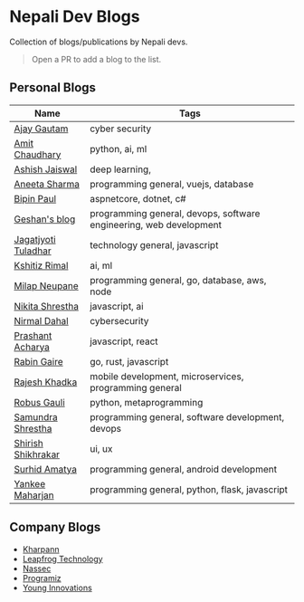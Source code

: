 # Nepali Dev Blogs
Collection of blogs/publications by Nepali devs.

> Open a PR to add a blog to the list.

## Personal Blogs

Name | Tags
------------ | -------------
[Ajay Gautam](https://medium.com/@evilboyajay) | cyber security
[Amit Chaudhary](https://amitness.com/) | python, ai, ml
[Ashish Jaiswal](https://jashish.com.np/blog/) | deep learning,
[Aneeta Sharma](https://medium.com/@anaida07) | programming general, vuejs, database
[Bipin Paul](https://bipinpaul.com/) | aspnetcore, dotnet, c#
[Geshan's blog](https://geshan.com.np/posts/1/) | programming general, devops, software engineering, web development
[Jagatjyoti Tuladhar](https://medium.com/@jagatjyoti.1si13cs040) | technology general, javascript
[Kshitiz Rimal](https://medium.com/@kshitizrimal) | ai, ml
[Milap Neupane](https://milapneupane.com.np/) | programming general, go, database, aws, node
[Nikita Shrestha](https://medium.com/@nikitashrestha_76084) | javascript, ai
[Nirmal Dahal](https://nirmaldahal.com.np/#latestnews) | cybersecurity
[Prashant Acharya](https://www.bigomega.dev/) | javascript, react
[Rabin Gaire](https://medium.com/@rabin_gaire) | go, rust, javascript
[Rajesh Khadka](https://medium.com/@rajesh_khadka) | mobile development, microservices, programming general
[Robus Gauli](https://medium.com/@robusgauli) | python, metaprogramming
[Samundra Shrestha](https://www.samundra.com.np/) | programming general, software development, devops
[Shirish Shikhrakar](https://ux360.design/) | ui, ux
[Surhid Amatya](https://medium.com/@surhid.amatya) | programming general, android development
[Yankee Maharjan](https://medium.com/@yankee.exe) | programming general, python, flask, javascript

## Company Blogs
- [Kharpann](https://kharpann.com/blog/)
- [Leapfrog Technology](https://lftechnology.com/blog)
- [Nassec](https://medium.com/nassec-cybersecurity-writeups)
- [Programiz](https://www.programiz.com/blog/)
- [Young Innovations](https://blog.yipl.com.np/)
